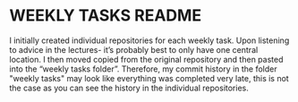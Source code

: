 # WEEKLY TASKS README

I initially created individual repositories for each weekly task. Upon listening to advice in the lectures- it’s probably best to only have one central location. I then moved copied from the original repository and then pasted into the “weekly tasks folder”. Therefore, my commit history in the folder "weekly tasks" may look like everything was completed very late, this is not the case as you can see the history in the individual repositories.    
